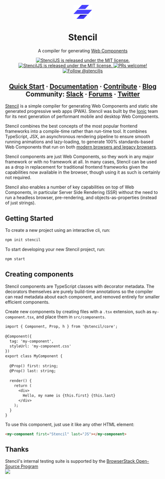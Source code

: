 <p align="center">
  <a href="#">
    <img alt="stencil-logo" src="https://github.com/ionic-team/stencil/blob/main/stencil-logo.png" width="60">
  </a>
</p>

<h1 align="center">
  Stencil
</h1>

<p align="center">
  A compiler for generating <a href="https://www.webcomponents.org/introduction">Web Components</a>
</p>

<p align="center">
  <a href="https://www.npmjs.com/package/@stencil/core">
    <img src="https://img.shields.io/npm/v/@stencil/core.svg" alt="StencilJS is released under the MIT license." /></a>
  <a href="https://github.com/ionic-team/stencil/blob/main/LICENSE.md">
    <img src="https://img.shields.io/badge/license-MIT-yellow.svg" alt="StencilJS is released under the MIT license." />
  </a>
  <a href="https://github.com/ionic-team/stencil/blob/main/.github/CONTRIBUTING.md">
    <img src="https://img.shields.io/badge/PRs-welcome-brightgreen.svg" alt="PRs welcome!" />
  </a>
  <a href="https://twitter.com/stenciljs">
    <img src="https://img.shields.io/twitter/follow/stenciljs.svg?label=Follow%20@stenciljs" alt="Follow @stenciljs">
  </a>
</p>

<h2 align="center">
  <a href="https://stenciljs.com/docs/getting-started#starting-a-new-project">Quick Start</a>
  <span> · </span>
  <a href="https://stenciljs.com/docs/introduction">Documentation</a>
  <span> · </span>
  <a href="https://github.com/ionic-team/stencil/blob/main/.github/CONTRIBUTING.md">Contribute</a>
  <span> · </span>
  <a href="https://ionicframework.com/blog/tag/stencil/">Blog</a>
  <br />
  Community:
  <a href="https://stencil-worldwide.herokuapp.com">Slack</a>
  <span> · </span>
  <a href="https://forum.ionicframework.com/c/stencil/21/">Forums</a>
  <span> · </span>
  <a href="https://twitter.com/stenciljs">Twitter</a>
</h2>

[Stencil](https://stenciljs.com/) is a simple compiler for generating Web Components and static site generated progressive web apps (PWA). Stencil was built by the [Ionic](https://ionic.io/) team for its next generation of performant mobile and desktop Web Components.

Stencil combines the best concepts of the most popular frontend frameworks into a compile-time rather than run-time tool. It combines TypeScript, JSX, an asynchronous rendering pipeline to ensure smooth running animations and lazy-loading, to generate 100% standards-based Web Components that run on both [modern browsers and legacy browsers](https://stenciljs.com/docs/browser-support).

Stencil components are just Web Components, so they work in any major framework or with no framework at all. In many cases, Stencil can be used as a drop in replacement for traditional frontend frameworks given the capabilities now available in the browser, though using it as such is certainly not required.

Stencil also enables a number of key capabilities on top of Web Components, in particular Server Side Rendering (SSR) without the need to run a headless browser, pre-rendering, and objects-as-properties (instead of just strings).

## Getting Started

To create a new project using an interactive cli, run:

```bash
npm init stencil
```

To start developing your new Stencil project, run:

```bash
npm start
```

## Creating components

Stencil components are TypeScript classes with decorator metadata. The decorators themselves are purely build-time annotations so the compiler can read metadata about each component, and removed entirely for smaller efficient components.

Create new components by creating files with a `.tsx` extension, such as `my-component.tsx`, and place them in `src/components`.

```tsx
import { Component, Prop, h } from '@stencil/core';

@Component({
  tag: 'my-component',
  styleUrl: 'my-component.css'
})
export class MyComponent {

  @Prop() first: string;
  @Prop() last: string;

  render() {
    return (
      <div>
        Hello, my name is {this.first} {this.last}
      </div>
    );
  }
}
```

To use this component, just use it like any other HTML element:

```html
<my-component first="Stencil" last="JS"></my-component>
```

## Thanks
Stencil's internal testing suite is supported by the [BrowserStack Open-Source Program](https://www.browserstack.com/open-source)
<br>
<a target="_blank" href="https://www.browserstack.com/"><img width="200" src="https://www.browserstack.com/images/layout/browserstack-logo-600x315.png"></a>
